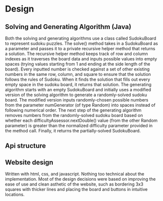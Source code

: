 # Design
## Solving and Generating Algorithm (Java)

Both the solving and generating algorithms use a class called SudokuBoard to represent sudoku puzzles. The solve() method takes in a SudokuBoard as a parameter and passes it to a private recursive helper method that returns a solution. The recursive helper method keeps track of row and column indexes as it traverses the board data and inputs possible values into empty spaces (trying values starting from 1 and ending at the side length of the board). Every inputted number is checked against a set of other existing numbers in the same row, column, and square to ensure that the solution follows the rules of Sudoku. When it finds the solution that fills out every empty space in the sudoku board, it returns that solution. The generating algorithm starts with an empty SudokuBoard and initially uses a modified version of the solving algorithm to generate a randomly-solved sudoku board. The modified version inputs randomly-chosen possible numbers from the parameter numGenerator (of type Random) into spaces instead of following numerical order. The next step of the generating algorithm removes numbers from the randomly-solved sudoku board based on whether each difficultyAssessor.nextDouble() value (from the other Random parameter) is greater than the normalized difficulty parameter provided in the method call. Finally, it returns the partially-solved SudokuBoard.

## Api structure
## Website design
Written with html, css, and javascript. Nothing too technical about the implementation. Most of the design decisions were based on improving the ease of use and clean asthetic of the website, such as bordering 3x3 squares with thicker lines and placing the board and buttons in intuitive locations. 
